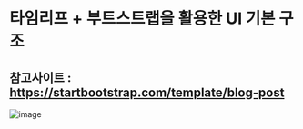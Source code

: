 # 타임리프 + 부트스트랩을 활용한 UI 기본 구조

## 참고사이트 : https://startbootstrap.com/template/blog-post

![image](https://github.com/kim-taehan/thymeleafTemplate/assets/52950400/e23f2711-9184-414f-87a4-bd1b2b002552)
